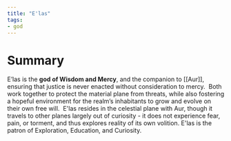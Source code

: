 ```yaml
---
title: "E'las"
tags:
- god
---
```

# Summary
E’las is the **god of Wisdom and Mercy**, and the companion to [[Aur]], ensuring that justice is never enacted without consideration to mercy.  Both work together to protect the material plane from threats, while also fostering a hopeful environment for the realm’s inhabitants to grow and evolve on their own free will.  E'las resides in the celestial plane with Aur, though it travels to other planes largely out of curiosity - it does not experience fear, pain, or torment, and thus explores reality of its own volition. E'las is the patron of Exploration, Education, and Curiosity.